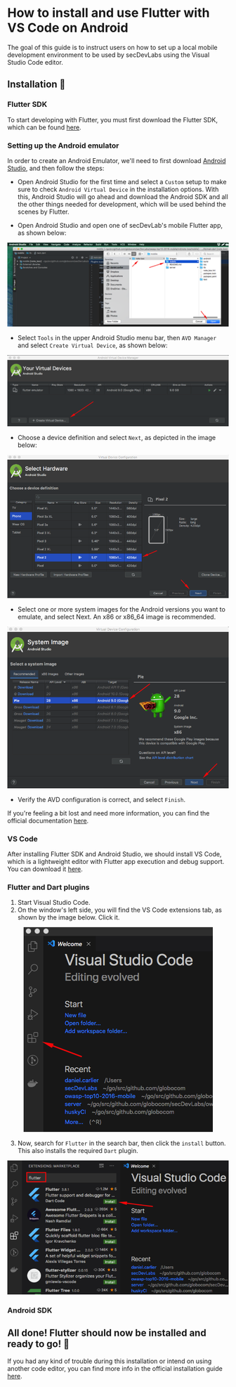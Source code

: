 # How to install and use Flutter with VS Code on Android

The goal of this guide is to instruct users on how to set up a local mobile development environment to be used by secDevLabs using the Visual Studio Code editor.

## Installation 🔧

### Flutter SDK

To start developing with Flutter, you must first download the Flutter SDK, which can be found [here](https://flutter.dev/docs/get-started/install).

### Setting up the Android emulator

In order to create an Android Emulator, we'll need to first download [Android Studio](https://developer.android.com/studio), and then follow the steps:

* Open Android Studio for the first time and select a `Custom` setup to make sure to check `Android Virtual Device` in the installation options. With this, Android Studio will go ahead and download the Android SDK and all the other things needed for development, which will be used behind the scenes by Flutter.

* Open Android Studio and open one of secDevLab's mobile Flutter app, as shown below:

<p align="center">
    <img src="../images/flutter-install-3.png"/>
</p>

* Select `Tools` in the upper Android Studio menu bar, then `AVD Manager` and select `Create Virtual Device`, as shown below:

<p align="center">
    <img src="../images/flutter-install-4.png"/>
</p>

* Choose a device definition and select `Next`, as depicted in the image below:

<p align="center">
    <img src="../images/flutter-install-5.png"/>
</p>

* Select one or more system images for the Android versions you want to emulate, and select Next. An x86 or x86_64 image is recommended.

<p align="center">
    <img src="../images/flutter-install-6.png"/>
</p>

* Verify the AVD configuration is correct, and select `Finish`.

If you're feeling a bit lost and need more information, you can find the official documentation [here](https://flutter.dev/docs/get-started/install/macos#set-up-the-android-emulator).

### VS Code

After installing Flutter SDK and Android Studio, we should install VS Code, which is a lightweight editor with Flutter app execution and debug support. You can download it [here](https://code.visualstudio.com/).

### Flutter and Dart plugins

1. Start Visual Studio Code.
2. On the window's left side, you will find the VS Code extensions tab, as shown by the image below. Click it.

<p align="center">
    <img src="../images/flutter-install-1.png"/>
</p>

3. Now, search for `Flutter` in the search bar, then click the `install` button. This also installs the required `Dart` plugin.

<p align="center">
    <img src="../images/flutter-install-2.png"/>
</p>


### Android SDK


## All done! Flutter should now be installed and ready to go! 🚀

If you had any kind of trouble during this installation or intend on using another code editor, you can find more info in the official installation guide [here](https://flutter.dev/docs/get-started/editor?tab=vscode).

